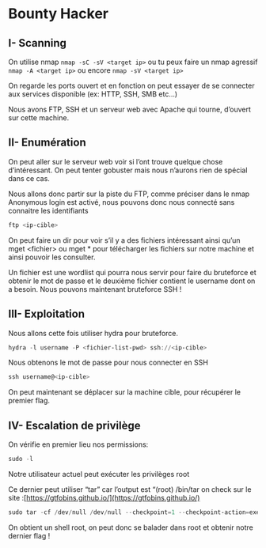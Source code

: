 # Bounty Hacker

## I- Scanning

On utilise nmap `nmap -sC -sV <target ip>` ou tu peux faire un nmap agressif `nmap -A <target ip>` ou encore `nmap -sV <target ip>`

On regarde les ports ouvert et en fonction on peut essayer de se connecter aux services disponible (ex: HTTP, SSH, SMB etc…)

Nous avons FTP, SSH et un serveur web avec Apache qui tourne, d’ouvert sur cette machine.

## II- Enumération

On peut aller sur le serveur web voir si l’ont trouve quelque chose d’intéressant. On peut tenter gobuster mais nous n’aurons rien de spécial dans ce cas.

Nous allons donc partir sur la piste du FTP, comme préciser dans le nmap Anonymous login est activé, nous pouvons donc nous connecté sans connaitre les identifiants

```powershell
ftp <ip-cible>
```

On peut faire un dir pour voir s’il y a des fichiers intéressant ainsi qu’un mget \<fichier> ou mget \* pour télécharger les fichiers sur notre machine et ainsi pouvoir les consulter.

Un fichier est une wordlist qui pourra nous servir pour faire du bruteforce et obtenir le mot de passe et le deuxième fichier contient le username dont on a besoin. Nous pouvons maintenant bruteforce SSH !

## III- Exploitation

Nous allons cette fois utiliser hydra pour bruteforce.

```powershell
hydra -l username -P <fichier-list-pwd> ssh://<ip-cible>
```

Nous obtenons le mot de passe pour nous connecter en SSH

```powershell
ssh username@<ip-cible>
```

On peut maintenant se déplacer sur la machine cible, pour récupérer le premier flag.

## IV- Escalation de privilège

On vérifie en premier lieu nos permissions:

```powershell
sudo -l 
```

Notre utilisateur actuel peut exécuter les privilèges root

Ce dernier peut utiliser “tar” car l’output est “(root) /bin/tar on check sur le site :[https://gtfobins.github.io/](https://gtfobins.github.io/)

```powershell
sudo tar -cf /dev/null /dev/null --checkpoint=1 --checkpoint-action=exec=/bin/sh
```

On obtient un shell root, on peut donc se balader dans root et obtenir notre dernier flag !
